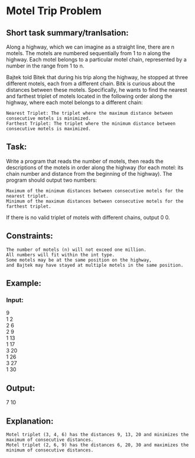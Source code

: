 # Motel Trip Problem
## Short task summary/tranlsation:  
Along a highway, which we can imagine as a straight line, there are n motels. The motels are numbered sequentially from 1 to n along the highway. Each motel belongs to a particular motel chain, represented by a number in the range from 1 to n.

Bajtek told Bitek that during his trip along the highway, he stopped at three different motels, each from a different chain. Bitk is curious about the distances between these motels. Specifically, he wants to find the nearest and farthest triplet of motels located in the following order along the highway, where each motel belongs to a different chain:

    Nearest Triplet: The triplet where the maximum distance between consecutive motels is minimized.
    Farthest Triplet: The triplet where the minimum distance between consecutive motels is maximized.

## Task:

Write a program that reads the number of motels, then reads the descriptions of the motels in order along the highway (for each motel: its chain number and distance from the beginning of the highway). The program should output two numbers:

    Maximum of the minimum distances between consecutive motels for the nearest triplet.
    Minimum of the maximum distances between consecutive motels for the farthest triplet.

If there is no valid triplet of motels with different chains, output 0 0.
## Constraints:

    The number of motels (n) will not exceed one million.
    All numbers will fit within the int type.
    Some motels may be at the same position on the highway,  
    and Bajtek may have stayed at multiple motels in the same position.

## Example:

### Input:

9  
1 2  
2 6  
2 9  
1 13  
1 17  
3 20  
1 26  
3 27  
1 30  

## Output:

7 10

## Explanation:

    Motel triplet (3, 4, 6) has the distances 9, 13, 20 and minimizes the maximum of consecutive distances.
    Motel triplet (2, 6, 9) has the distances 6, 20, 30 and maximizes the minimum of consecutive distances.
